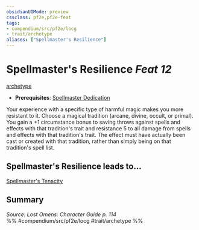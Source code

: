 ```yaml
---
obsidianUIMode: preview
cssclass: pf2e,pf2e-feat
tags:
- compendium/src/pf2e/locg
- trait/archetype
aliases: ["Spellmaster's Resilience"]
---
```

# Spellmaster's Resilience  *Feat 12*  
[archetype](/rules/traits/archetype.md)  

- **Prerequisites**: [Spellmaster Dedication](/compendium/feats/spellmaster-dedication-locg.md)

Your experience with a specific type of harmful magic makes you more resistant to it. Choose a magical tradition (arcane, divine, occult, or primal). You gain a +1 circumstance bonus to saving throws against spells and effects with that tradition's trait and resistance 5 to all damage from spells and effects with that tradition's trait. The effect must have actually been cast or created with that tradition, rather than simply being on that tradition's spell list.

## Spellmaster's Resilience leads to...

[Spellmaster's Tenacity](/compendium/feats/spellmasters-tenacity-lopsg.md)

## Summary

*Source: Lost Omens: Character Guide p. 114*  
%% #compendium/src/pf2e/locg #trait/archetype %%